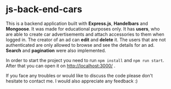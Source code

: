 ﻿# js-back-end-cars
 This is a backend application built with **Express.js**, **Handelbars** and **Mongoose**. It was made for educational purposes only. It has **users**, who are able to create car advertisements and attach accessories to them when logged in. The creator of an ad can **edit** and **delete** it. The users that are not authenticated are only allowed to browse and see the details for an ad. **Search** and **pagination** were also implemented.
 
 In order to start the project you need to run `npm install` and `npm run start`. After that you can open it on [http://localhost:3000/](http://localhost:3000/) .
 
 If you face any troubles or would like to discuss the code please don't hesitate to contact me. I would also appreciate any feedback :)
